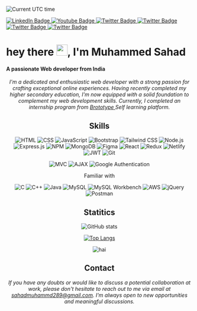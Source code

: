   
  ![Current UTC time](https://jojoee.jojoee.com/api/utcnowgif?utcnow)
  
  <a href="https://www.linkedin.com/in/muhammed-sahad-781a15231/">
    <img src="https://img.shields.io/badge/LinkedIn-black?style=for-the-badge&logo=linkedin&logoColor=white" alt="LinkedIn Badge"/>
  </a>
  <a href="https://www.youtube.com/channel/UCG9uyE89cnR63OOCHrA681Q">
    <img src="https://img.shields.io/badge/Youtube-black?style=for-the-badge&logo=youtube&logoColor=white" alt="Youtube Badge"/>
  </a>
  <a href="https://medium.com/@sahadmuhammed289">
    <img src="https://img.shields.io/badge/Medium-black?style=for-the-badge&logo=medium&logoColor=white" alt="Twitter Badge"/>
  </a>
  <a href="https://www.instagram.com/iam_sahad__/">
    <img src="https://img.shields.io/badge/Instagram-black?style=for-the-badge&logo=instagram&logoColor=white" alt="Twitter Badge"/>
  </a>
  <a href="https://profile.indeed.com/?hl=en_IN&co=IN&from=gnav-notifcenter">
    <img src="https://img.shields.io/badge/Indeed-black?style=for-the-badge&logo=Indeed&logoColor=white" alt="Twitter Badge"/>
  </a>
   <a href="https://leetcode.com/00sahad/">
    <img src="https://img.shields.io/badge/Leet Code-black?style=for-the-badge&logo=LeetCode&logoColor=white" alt="Twitter Badge"/>
  </a>

  <h1>
  hey there
  <img src="https://media.giphy.com/media/hvRJCLFzcasrR4ia7z/giphy.gif" width="30px"/>,
   I'm Muhammed Sahad
</h1>
 <h4>
      <strong>
        A passionate Web developer from India
      </strong>
    </h4>

<div align="center">

_I'm a dedicated and enthusiastic web developer with a strong passion for crafting exceptional online experiences. Having recently completed my higher secondary education, I'm now equipped with a solid foundation to complement my web development skills. Currently, I completed an internship program from <a href="https://brototype.com"> Brototype </a> Self learning platform._
  
</div>
</div>




<div align="center">
  
  ## Skills
  
![HTML](https://img.shields.io/badge/-HTML-orange?style=flat&logo=html5&logoColor=white)
![CSS](https://img.shields.io/badge/-CSS-blueviolet?style=flat&logo=css3&logoColor=white)
![JavaScript](https://img.shields.io/badge/-JavaScript-yellow?style=flat&logo=javascript&logoColor=white)
![Bootstrap](https://img.shields.io/badge/-Bootstrap-blueviolet?style=flat&logo=bootstrap&logoColor=white)
![Tailwind CSS](https://img.shields.io/badge/-Tailwind%20CSS-38B2AC?style=flat&logo=tailwind-css&logoColor=white)
![Node.js](https://img.shields.io/badge/-Node.js-339933?style=flat&logo=node.js&logoColor=white)
![Express.js](https://img.shields.io/badge/-Express.js-000000?style=flat&logo=express&logoColor=white)
![NPM](https://img.shields.io/badge/-NPM-CB3837?style=flat&logo=npm&logoColor=white)
![MongoDB](https://img.shields.io/badge/-MongoDB-47A248?style=flat&logo=mongodb&logoColor=white)
![Figma](https://img.shields.io/badge/-Figma-F24E1E?style=flat&logo=figma&logoColor=white)
![React](https://img.shields.io/badge/-React-61DAFB?style=flat&logo=react&logoColor=white)
![Redux](https://img.shields.io/badge/-Redux-764ABC?style=flat&logo=redux&logoColor=white)
![Netlify](https://img.shields.io/badge/-Netlify-00C7B7?style=flat&logo=netlify&logoColor=white)
![JWT](https://img.shields.io/badge/-JWT-000000?style=flat&logo=json-web-tokens&logoColor=white)
![Git](https://img.shields.io/badge/-Git-black?style=flat&logo=git&logoColor=white)

![MVC](https://img.shields.io/badge/-MVC-FF5733?style=flat)
![AJAX](https://img.shields.io/badge/-AJAX-1572B6?style=flat)
![Google Authentication](https://img.shields.io/badge/-Google%20Authentication-4285F4?style=flat&logo=google&logoColor=white)

Familiar with

![C](https://img.shields.io/badge/-C-00599C?style=flat&logo=c&logoColor=white) 
![C++](https://img.shields.io/badge/-C++-00599C?style=flat&logo=c%2B%2B&logoColor=white) 
![Java](https://img.shields.io/badge/-Java-007396?style=flat&logo=java&logoColor=white)
![MySQL](https://img.shields.io/badge/-MySQL-4479A1?style=flat&logo=mysql&logoColor=white)
![MySQL Workbench](https://img.shields.io/badge/-MySQL%20Workbench-4479A1?style=flat&logo=mysql&logoColor=white)
![AWS](https://img.shields.io/badge/-AWS-232F3E?style=flat&logo=amazon-aws&logoColor=white)
![jQuery](https://img.shields.io/badge/-jQuery-0769AD?style=flat&logo=jquery&logoColor=white)
![Postman](https://img.shields.io/badge/-Postman-FF6C37?style=flat&logo=postman&logoColor=white)

</div>

<div align="center">

  ## Statitics
  
  ![ GitHub stats](https://github-readme-stats.vercel.app/api?username=00sahad&show_icons=true&theme=tokyonight)

 [![Top Langs](https://github-readme-stats.vercel.app/api/top-langs/?username=00sahad&layout=donut&theme=tokyonight)](https://github.com/anuraghazra/github-readme-stats)

 <img src="https://github.com/00sahad/Profile/assets/109616941/3e3d6024-d9e6-4f60-b28e-741c2a64287f" alt="hai"/>


</div>

<div align="center">
  
  ## Contact

_If you have any doubts or would like to discuss a potential collaboration at work, please don't hesitate to reach out to me via email at [sahadmuhammd289@gmail.com](mailto:sahadmuhammed289@gmail.com). I'm always open to new opportunities and meaningful discussions._
</div>

